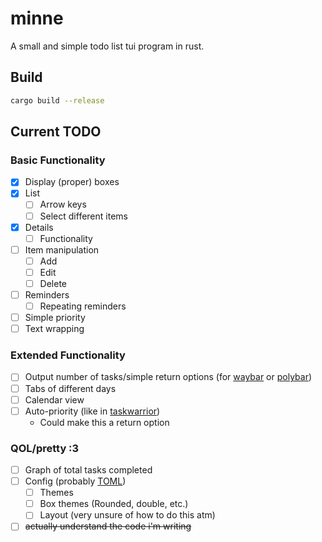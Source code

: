 # minne
A small and simple todo list tui program in rust.

## Build
```sh
cargo build --release
```

## Current TODO
### Basic Functionality
- [X] Display (proper) boxes
- [X] List
  - [ ] Arrow keys
  - [ ] Select different items
- [X] Details
  - [ ] Functionality
- [ ] Item manipulation
  - [ ] Add
  - [ ] Edit
  - [ ] Delete
- [ ] Reminders
  - [ ] Repeating reminders
- [ ] Simple priority
- [ ] Text wrapping
  
### Extended Functionality
- [ ] Output number of tasks/simple return options (for [waybar](https://github.com/Alexays/Waybar) or [polybar](https://github.com/polybar/polybar))
- [ ] Tabs of different days
- [ ] Calendar view
- [ ] Auto-priority (like in [taskwarrior](https://github.com/GothenburgBitFactory/taskwarrior))
  - Could make this a return option

### QOL/pretty :3
- [ ] Graph of total tasks completed
- [ ] Config (probably [TOML](https://github.com/toml-lang/toml))
  - [ ] Themes
  - [ ] Box themes (Rounded, double, etc.)
  - [ ] Layout (very unsure of how to do this atm)
- [ ] ~~actually understand the code i'm writing~~
